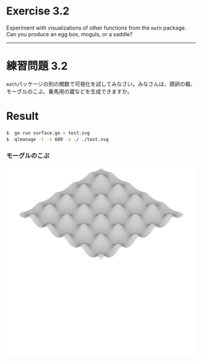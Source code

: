 # Exercise 3.2
Experiment with visualizations of other functions from the `math` package. Can you produce an egg box, moguls, or a saddle?

---
# 練習問題 3.2
`math`パッケージの別の関数で可視化を試してみなさい。みなさんは、鶏卵の箱、モーグルのこぶ、乗馬用の蔵などを生成できますか。


# Result

````sh
$  go run surface.go > test.svg
$  qlmanage -t -s 600 -o ./ ./test.svg
````
### モーグルのこぶ
![surface with color](./test.svg.png)
